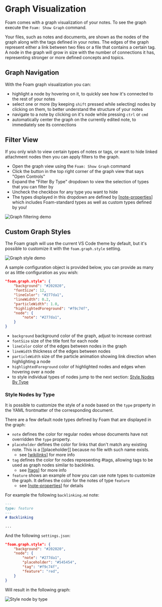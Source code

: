 # Graph Visualization

Foam comes with a graph visualization of your notes.
To see the graph execute the `Foam: Show Graph` command.

Your files, such as notes and documents, are shown as the nodes of the graph along with the tags defined in your notes. The edges of the graph represent either a link between two files or a file that contains a certain tag. A node in the graph will grow in size with the number of connections it has, representing stronger or more defined concepts and topics.

## Graph Navigation

With the Foam graph visualization you can:

- highlight a node by hovering on it, to quickly see how it's connected to the rest of your notes
- select one or more (by keeping `shift` pressed while selecting) nodes by clicking on them, to better understand the structure of your notes
- navigate to a note by clicking on it's node while pressing `ctrl` or `cmd`
- automatically center the graph on the currently edited note, to immediately see its connections

## Filter View

If you only wish to view certain types of notes or tags, or want to hide linked attachment nodes then you can apply filters to the graph.

- Open the graph view using the `Foam: Show Graph` command
- Click the button in the top right corner of the graph view that says "Open Controls"
- Expand the "Filter By Type" dropdown to view the selection of types that you can filter by
- Uncheck the checkbox for any type you want to hide
- The types displayed in this dropdown are defined by [[note-properties]] which includes Foam-standard types as well as custom types defined by you!

![Graph filtering demo](../../assets/images/graph-filter.gif)

## Custom Graph Styles

The Foam graph will use the current VS Code theme by default, but it's possible to customize it with the `foam.graph.style` setting.

![Graph style demo](../../assets/images/graph-style.gif)

A sample configuration object is provided below, you can provide as many or as little configuration as you wish:

```json
"foam.graph.style": {
    "background": "#202020",
    "fontSize": 12,
    "lineColor": "#277da1",
    "lineWidth": 0.2,
    "particleWidth": 1.0,
    "highlightedForeground": "#f9c74f",
    "node": {
        "note": "#277da1",
    }
}
```

- `background` background color of the graph, adjust to increase contrast
- `fontSize` size of the title font for each node
- `lineColor` color of the edges between nodes in the graph
- `lineWidth` thickness of the edges between nodes
- `particleWidth` size of the particle animation showing link direction when highlighting a node
- `highlightedForeground` color of highlighted nodes and edges when hovering over a node
- to style individual types of nodes jump to the next section: [Style Nodes By Type](#style-nodes-by-type)

### Style Nodes by Type

It is possible to customize the style of a node based on the `type` property in the YAML frontmatter of the corresponding document.

There are a few default node types defined by Foam that are displayed in the graph:

- `note` defines the color for regular nodes whose documents have not overridden the `type` property.
- `placeholder` defines the color for links that don't match any existing note. This is a [[placeholder]] because no file with such name exists.
  - see [[wikilinks]] for more info <!--NOTE: this placeholder link should NOT have an associated file. This is to demonstrate the custom coloring-->
- `tag` defines the color for nodes representing #tags, allowing tags to be used as graph nodes similar to backlinks.
  - see [[tags]] for more info
- `feature` shows an example of how you can use note types to customize the graph. It defines the color for the notes of type `feature`
  - see [[note-properties]] for details

For example the following `backlinking.md` note:

```markdown
---
type: feature
---
# Backlinking

...
```

And the following `settings.json`:

```json
"foam.graph.style": {
    "background": "#202020",
    "node": {
        "note": "#277da1",
        "placeholder": "#545454",
        "tag": "#f9c74f",
        "feature": "red",
    }
}
```

Will result in the following graph:

![Style node by type](../../assets/images/style-node-by-type.png)


[//begin]: # "Autogenerated link references for markdown compatibility"
[note-properties]: note-properties.md "Note Properties"
[wikilinks]: wikilinks.md "Wikilinks"
[tags]: tags.md "Tags"
[//end]: # "Autogenerated link references"
